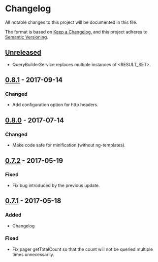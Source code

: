 # Changelog

All notable changes to this project will be documented in this file.

The format is based on [Keep a Changelog](http://keepachangelog.com/),
and this project adheres to [Semantic Versioning](http://semver.org/).

## [Unreleased]

- QueryBuilderService replaces multiple instances of <RESULT_SET>.

## [0.8.1] - 2017-09-14

### Changed
- Add configuration option for http headers.

## [0.8.0] - 2017-07-14

### Changed
- Make code safe for minification (without ng-templates).

## [0.7.2] - 2017-05-19

### Fixed
- Fix bug introduced by the previous update.

## [0.7.1] - 2017-05-18

### Added
- Changelog

### Fixed
- Fix pager getTotalCount so that the count will not be queried multiple times
  unnecessarily.

[Unreleased]: https://github.com/SemanticComputing/angular-paging-sparql-service/compare/0.8.1...HEAD
[0.8.1]: https://github.com/SemanticComputing/angular-paging-sparql-service/compare/0.8.0...0.8.1
[0.8.0]: https://github.com/SemanticComputing/angular-paging-sparql-service/compare/0.7.2...0.8.0
[0.7.2]: https://github.com/SemanticComputing/angular-paging-sparql-service/compare/0.7.1...0.7.2
[0.7.1]: https://github.com/SemanticComputing/angular-paging-sparql-service/compare/0.7.0...0.7.1
